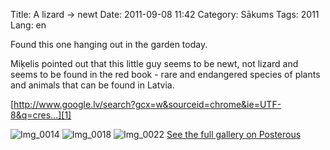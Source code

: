 Title: A lizard -> newt
Date: 2011-09-08 11:42
Category: Sākums
Tags: 2011
Lang: en

Found this one hanging out in the garden today.

Miķelis pointed out that this little guy seems to be newt, not lizard and seems to be found in the red book - rare and endangered species of plants and animals that can be found in Latvia. 

[http://www.google.lv/search?gcx=w&sourceid=chrome&ie=UTF-8&q=cres...][1]

![Img_0014][2]
![Img_0018][4]
![Img_0022][6]
[See the full gallery on Posterous][8]

[1]: http://www.google.lv/search?gcx=w&amp;sourceid=chrome&amp;ie=UTF-8&amp;q=crested+newt
[2]: http://getfile5.posterous.com/getfile/files.posterous.com/gmlv/WFW2qvMRMLeVygTJJ1Vkv37l0UEDeRKw67lVFunD6tuaQvDMjgbHg0pQwAKN/IMG_0014.jpg.scaled696.jpg
[3]: http://getfile4.posterous.com/getfile/files.posterous.com/gmlv/ty00uAaJ4174VK3xxGjOM864Pw4kUfsevCdQvZWtrqka6Doo0lTUBwhX8rdT/IMG_0014.jpg.scaled.1000.jpg
[4]: http://getfile4.posterous.com/getfile/files.posterous.com/gmlv/PEGEzeV0a1dDrvxXUCGkz5GCYEnpObVHCPSNjJb1tmpihlOfQDCRU0kQunGE/IMG_0018.jpg.scaled696.jpg
[5]: http://getfile0.posterous.com/getfile/files.posterous.com/gmlv/QAyzHmpACeF6xOYdjmuy26mUpZabmTUKEQKOBojKwYQWYMI3LODvhOXhulix/IMG_0018.jpg.scaled.1000.jpg
[6]: http://getfile3.posterous.com/getfile/files.posterous.com/gmlv/qRQDBzOToGZ617uybVBnIQjNq8kOkxOuPykbufUlTruoKaSvGQcFKQyUMJqh/IMG_0022.jpg.scaled696.jpg
[7]: http://getfile6.posterous.com/getfile/files.posterous.com/gmlv/1kCFrV4DjnFw9csmVjRqxpKfO1rPaaJ2VC7C9v9fAEMnDBsY2PbcbYwftiEm/IMG_0022.jpg.scaled.1000.jpg
[8]: http://gm.lv/a-lizard
